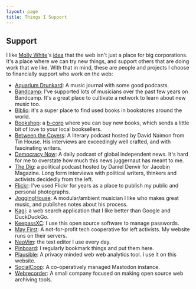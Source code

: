 ```yaml
---
layout: page
title: Things I Support
---
```


## Support

I like [Molly White](https://www.mollywhite.net/)'s [idea](https://www.youtube.com/watch?v=MTaeVVAvk-c) that the web isn't just a place for big corporations. It's a place where we can try new things, and support others that are doing work that we like. With that in mind, these are people and projects I choose to financially support who work on the web:

* [Aquarium Drunkard](https://aquariumdrunkard.com/): A music journal with some good podcasts.
* [Bandcamp](https://bandcamp.com/edsu): I've supported lots of musicians over the past few years on Bandcamp. It's a great place to cultivate a network to learn about new music too.
* [Biblio](https://www.biblio.com/): it's a super place to find used books in bookstores around the world.
* [Bookshop](https://bookshop.org/): a [b-corp](https://en.wikipedia.org/wiki/B_Corporation_(certification)) where you can buy new books, which sends a little bit of love to your local booksellers.
* [Between the Covers](https://tinhouse.com/podcasts/): A literary podcast hosted by David Naimon from Tin House. His interviews are exceedingly well crafted, and with fascinating writers.
* [Democracy Now](https://www.democracynow.org/): A daily podcast of global independent news. It's hard for me to overstate how much this news juggernaut has meant to me.
* [The Dig](https://thedigradio.com/): a political podcast hosted by Daniel Denvir for Jacobin Magazine. Long form interviews with political writers, thinkers and activists decidedly from the left.
* [Flickr](https://www.flickr.com/photos/inkdroid): I've used Flickr for years as a place to publish my public and personal photographs.
* [JoggingHouse](https://jogginghouse.com/): A modular/ambient musician I like who makes great music, and publishes notes about his process.
* [Kagi](https://kagi.com): a web search application that I like better than Google and DuckDuckGo.
* [KeepassXC](https://keepassxc.org/): I use this open source software to manage passwords.
* [May First](https://mayfirst.org): A not-for-profit tech cooperative for left activists. My website runs on their servers.
* [NeoVim](https://neovim.io/): the text editor I use every day.
* [Pinboard](https://pinboard.in/u:edsu): I regularly bookmark things and put them here.
* [Plausible](https://plausible.io): A privacy minded web web analytics tool. I use it on this website.
* [SocialCoop](https://wiki.social.coop): A co-operatively managed Mastodon instance.
* [Webrecorder](https://webrecorder.net/): A small company focused on making open source web archiving tools.
